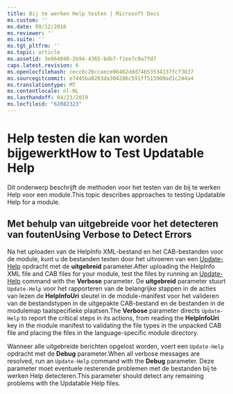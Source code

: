 ```yaml
---
title: Bij te werken Help testen | Microsoft Docs
ms.custom: ''
ms.date: 09/12/2016
ms.reviewer: ''
ms.suite: ''
ms.tgt_pltfrm: ''
ms.topic: article
ms.assetid: 3e064048-2b94-4365-bdb7-f1ee7c0a7fd7
caps.latest.revision: 6
ms.openlocfilehash: cecc6c26ccaece06462ddd74b53534137fcf3037
ms.sourcegitcommit: e7445ba8203da304286c591ff513900ad1c244a4
ms.translationtype: MT
ms.contentlocale: nl-NL
ms.lasthandoff: 04/23/2019
ms.locfileid: "62082323"
---
```

# <a name="how-to-test-updatable-help"></a><span data-ttu-id="64dcf-102">Help testen die kan worden bijgewerkt</span><span class="sxs-lookup"><span data-stu-id="64dcf-102">How to Test Updatable Help</span></span>

<span data-ttu-id="64dcf-103">Dit onderwerp beschrijft de methoden voor het testen van de bij te werken Help voor een module.</span><span class="sxs-lookup"><span data-stu-id="64dcf-103">This topic describes approaches to testing Updatable Help for a module.</span></span>

## <a name="using-verbose-to-detect-errors"></a><span data-ttu-id="64dcf-104">Met behulp van uitgebreide voor het detecteren van fouten</span><span class="sxs-lookup"><span data-stu-id="64dcf-104">Using Verbose to Detect Errors</span></span>

<span data-ttu-id="64dcf-105">Na het uploaden van de HelpInfo XML-bestand en het CAB-bestanden voor de module, kunt u de bestanden testen door het uitvoeren van een [Update-Help](/powershell/module/Microsoft.PowerShell.Core/Update-Help) opdracht met de **uitgebreid** parameter.</span><span class="sxs-lookup"><span data-stu-id="64dcf-105">After uploading the HelpInfo XML file and CAB files for your module, test the files by running an [Update-Help](/powershell/module/Microsoft.PowerShell.Core/Update-Help) command with the **Verbose** parameter.</span></span> <span data-ttu-id="64dcf-106">De **uitgebreid** parameter stuurt `Update-Help` voor het rapporteren van de belangrijke stappen in de acties van lezen de **HelpInfoUri** sleutel in de module-manifest voor het valideren van de bestandstypen in de uitgepakte CAB-bestand en de bestanden in de modulemap taalspecifieke plaatsen.</span><span class="sxs-lookup"><span data-stu-id="64dcf-106">The **Verbose** parameter directs `Update-Help` to report the critical steps in its actions, from reading the **HelpInfoUri** key in the module manifest to validating the file types in the unpacked CAB file and placing the files in the language-specific module directory.</span></span>

<span data-ttu-id="64dcf-107">Wanneer alle uitgebreide berichten opgelost worden, voert een `Update-Help` opdracht met de **Debug** parameter.</span><span class="sxs-lookup"><span data-stu-id="64dcf-107">When all verbose messages are resolved, run an `Update-Help` command with the **Debug** parameter.</span></span> <span data-ttu-id="64dcf-108">Deze parameter moet eventuele resterende problemen met de bestanden bij te werken Help detecteren.</span><span class="sxs-lookup"><span data-stu-id="64dcf-108">This parameter should detect any remaining problems with the Updatable Help files.</span></span>
